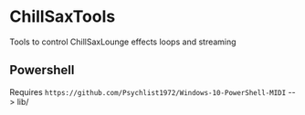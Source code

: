 # ChillSaxTools
Tools to control ChillSaxLounge effects loops and streaming

## Powershell
Requires `https://github.com/Psychlist1972/Windows-10-PowerShell-MIDI` --> lib/